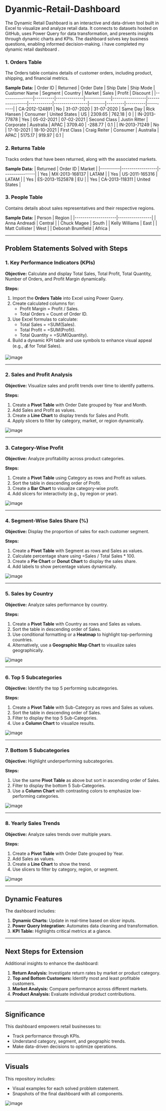 # Dyanmic-Retail-Dashboard
The Dynamic Retail Dashboard is an interactive and data-driven tool built in Excel to visualize and analyze retail data. It connects to datasets hosted on GitHub, uses Power Query for data transformation, and presents insights through dynamic charts and KPIs. The dashboard solves key business questions, enabling informed decision-making.
i have completed my dynamic retail dashboard .                              
### 1. **Orders Table**
The Orders table contains details of customer orders, including product, shipping, and financial metrics.

**Sample Data:**
| Order ID       | Returned | Order Date   | Ship Date   | Ship Mode       | Customer Name   | Segment    | Country         | Market | Sales   | Profit   | Discount |
|----------------|----------|--------------|-------------|-----------------|-----------------|------------|-----------------|--------|---------|----------|----------|
| CA-2012-124891 | No       | 31-07-2020   | 31-07-2020  | Same Day        | Rick Hansen     | Consumer   | United States   | US     | 2309.65 | 762.18   | 0        |
| IN-2013-77878  | Yes      | 05-02-2021   | 07-02-2021  | Second Class    | Justin Ritter   | Corporate  | Australia       | APAC   | 3709.40 | -288.77  | 0.1      |
| IN-2013-71249  | No       | 17-10-2021   | 18-10-2021  | First Class     | Craig Reiter    | Consumer   | Australia       | APAC   | 5175.17 | 919.97   | 0.1      |

### 2. **Returns Table**
Tracks orders that have been returned, along with the associated markets.

**Sample Data:**
| Returned | Order ID         | Market         |
|----------|------------------|----------------|
| Yes      | MX-2013-168137   | LATAM          |
| Yes      | US-2011-165316   | LATAM          |
| Yes      | ES-2013-1525878  | EU             |
| Yes      | CA-2013-118311   | United States  |

### 3. **People Table**
Contains details about sales representatives and their respective regions.

**Sample Data:**
| Person              | Region          |
|---------------------|-----------------|
| Anna Andreadi       | Central         |
| Chuck Magee         | South           |
| Kelly Williams      | East            |
| Matt Collister      | West            |
| Deborah Brumfield   | Africa          |

---

## Problem Statements Solved with Steps

### 1. **Key Performance Indicators (KPIs)**
   **Objective:** Calculate and display Total Sales, Total Profit, Total Quantity, Number of Orders, and Profit Margin dynamically.

   **Steps:**
   1. Import the **Orders Table** into Excel using Power Query.
   2. Create calculated columns for:
      - Profit Margin = Profit / Sales.
      - Total Orders = Count of Order ID.
   3. Use Excel formulas to calculate:
      - Total Sales = =SUM(Sales).
      - Total Profit = =SUM(Profit).
      - Total Quantity = =SUM(Quantity).
   4. Build a dynamic KPI table and use symbols to enhance visual appeal (e.g., 💰 for Total Sales).

![image](https://github.com/user-attachments/assets/788552fd-87c2-4cf3-873a-b1da863c01de)


---

### 2. **Sales and Profit Analysis**
   **Objective:** Visualize sales and profit trends over time to identify patterns.

   **Steps:**
   1. Create a **Pivot Table** with Order Date grouped by Year and Month.
   2. Add Sales and Profit as values.
   3. Create a **Line Chart** to display trends for Sales and Profit.
   4. Apply slicers to filter by category, market, or region dynamically.

![image](https://github.com/user-attachments/assets/aff93926-1eed-4367-9f96-be8fe1fec6c0)

---

### 3. **Category-Wise Profit**
   **Objective:** Analyze profitability across product categories.

   **Steps:**
   1. Create a **Pivot Table** using Category as rows and Profit as values.
   2. Sort the table in descending order of Profit.
   3. Create a **Bar Chart** to visualize category-wise profit.
   4. Add slicers for interactivity (e.g., by region or year).

![image](https://github.com/user-attachments/assets/a24077c5-d6ee-4c8b-96e7-bf409055417a)

---

### 4. **Segment-Wise Sales Share (%)**
   **Objective:** Display the proportion of sales for each customer segment.

   **Steps:**
   1. Create a **Pivot Table** with Segment as rows and Sales as values.
   2. Calculate percentage share using =Sales / Total Sales * 100.
   3. Create a **Pie Chart** or **Donut Chart** to display the sales share.
   4. Add labels to show percentage values dynamically.

![image](https://github.com/user-attachments/assets/4b7adc3a-11bf-411e-8820-64d502453e7c)

---

### 5. **Sales by Country**
   **Objective:** Analyze sales performance by country.

   **Steps:**
   1. Create a **Pivot Table** with Country as rows and Sales as values.
   2. Sort the table in descending order of Sales.
   3. Use conditional formatting or a **Heatmap** to highlight top-performing countries.
   4. Alternatively, use a **Geographic Map Chart** to visualize sales geographically.

![image](https://github.com/user-attachments/assets/5cafdaa3-4ca8-465a-9132-f423214cbcbe)

---

### 6. **Top 5 Subcategories**
   **Objective:** Identify the top 5 performing subcategories.

   **Steps:**
   1. Create a **Pivot Table** with Sub-Category as rows and Sales as values.
   2. Sort the table in descending order of Sales.
   3. Filter to display the top 5 Sub-Categories.
   4. Use a **Column Chart** to visualize results.

![image](https://github.com/user-attachments/assets/e7744357-5382-464f-a496-6e0121dfbe4b)


---

### 7. **Bottom 5 Subcategories**
   **Objective:** Highlight underperforming subcategories.

   **Steps:**
   1. Use the same **Pivot Table** as above but sort in ascending order of Sales.
   2. Filter to display the bottom 5 Sub-Categories.
   3. Use a **Column Chart** with contrasting colors to emphasize low-performing categories.

![image](https://github.com/user-attachments/assets/b598d990-0ae1-41ac-988a-98e049872d38)


---

### 8. **Yearly Sales Trends**
   **Objective:** Analyze sales trends over multiple years.

   **Steps:**
   1. Create a **Pivot Table** with Order Date grouped by Year.
   2. Add Sales as values.
   3. Create a **Line Chart** to show the trend.
   4. Use slicers to filter by category, region, or segment.

![image](https://github.com/user-attachments/assets/4b278756-c0e6-43db-89db-14ab01497135)


---

## Dynamic Features
The dashboard includes:
1. **Dynamic Charts:** Update in real-time based on slicer inputs.
2. **Power Query Integration:** Automates data cleaning and transformation.
3. **KPI Table:** Highlights critical metrics at a glance.

---

## Next Steps for Extension
Additional insights to enhance the dashboard:
1. **Return Analysis:** Investigate return rates by market or product category.
2. **Top and Bottom Customers:** Identify most and least profitable customers.
3. **Market Analysis:** Compare performance across different markets.
4. **Product Analysis:** Evaluate individual product contributions.

---

## Significance
This dashboard empowers retail businesses to:
- Track performance through KPIs.
- Understand category, segment, and geographic trends.
- Make data-driven decisions to optimize operations.

---

## Visuals
This repository includes:
- Visual examples for each solved problem statement.
- Snapshots of the final dashboard with all components.

![image](https://github.com/user-attachments/assets/072400b7-8c1a-4798-aecf-559ecc3c8a23)
